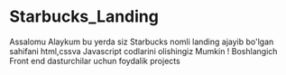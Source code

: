 # Starbucks_Landing
Assalomu Alaykum bu yerda siz Starbucks nomli landing ajayib bo'lgan sahifani html,cssva Javascript codlarini olishingiz Mumkin ! Boshlangich Front end dasturchilar uchun foydalik projects
